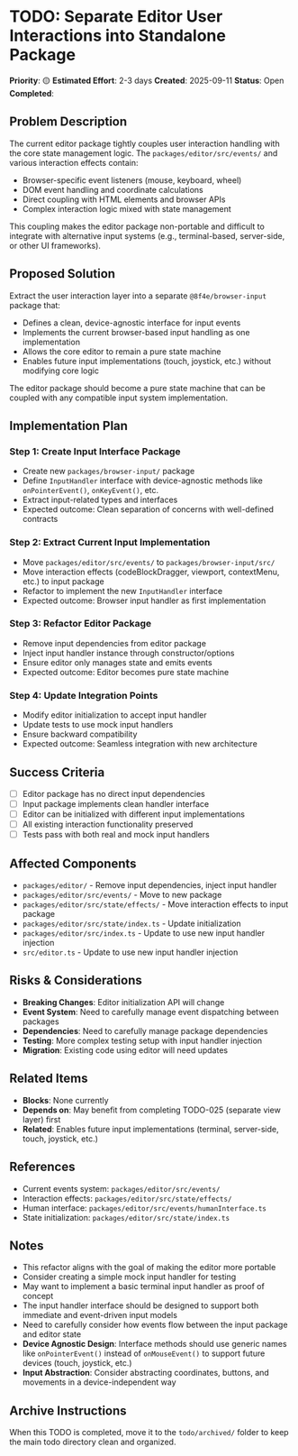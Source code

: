 # TODO: Separate Editor User Interactions into Standalone Package

**Priority**: 🟡
**Estimated Effort**: 2-3 days
**Created**: 2025-09-11
**Status**: Open
**Completed**: 

## Problem Description

The current editor package tightly couples user interaction handling with the core state management logic. The `packages/editor/src/events/` and various interaction effects contain:
- Browser-specific event listeners (mouse, keyboard, wheel)
- DOM event handling and coordinate calculations
- Direct coupling with HTML elements and browser APIs
- Complex interaction logic mixed with state management

This coupling makes the editor package non-portable and difficult to integrate with alternative input systems (e.g., terminal-based, server-side, or other UI frameworks).

## Proposed Solution

Extract the user interaction layer into a separate `@8f4e/browser-input` package that:
- Defines a clean, device-agnostic interface for input events
- Implements the current browser-based input handling as one implementation
- Allows the core editor to remain a pure state machine
- Enables future input implementations (touch, joystick, etc.) without modifying core logic

The editor package should become a pure state machine that can be coupled with any compatible input system implementation.

## Implementation Plan

### Step 1: Create Input Interface Package
- Create new `packages/browser-input/` package
- Define `InputHandler` interface with device-agnostic methods like `onPointerEvent()`, `onKeyEvent()`, etc.
- Extract input-related types and interfaces
- Expected outcome: Clean separation of concerns with well-defined contracts

### Step 2: Extract Current Input Implementation
- Move `packages/editor/src/events/` to `packages/browser-input/src/`
- Move interaction effects (codeBlockDragger, viewport, contextMenu, etc.) to input package
- Refactor to implement the new `InputHandler` interface
- Expected outcome: Browser input handler as first implementation

### Step 3: Refactor Editor Package
- Remove input dependencies from editor package
- Inject input handler instance through constructor/options
- Ensure editor only manages state and emits events
- Expected outcome: Editor becomes pure state machine

### Step 4: Update Integration Points
- Modify editor initialization to accept input handler
- Update tests to use mock input handlers
- Ensure backward compatibility
- Expected outcome: Seamless integration with new architecture

## Success Criteria

- [ ] Editor package has no direct input dependencies
- [ ] Input package implements clean handler interface
- [ ] Editor can be initialized with different input implementations
- [ ] All existing interaction functionality preserved
- [ ] Tests pass with both real and mock input handlers

## Affected Components

- `packages/editor/` - Remove input dependencies, inject input handler
- `packages/editor/src/events/` - Move to new package
- `packages/editor/src/state/effects/` - Move interaction effects to input package
- `packages/editor/src/state/index.ts` - Update initialization
- `packages/editor/src/index.ts` - Update to use new input handler injection
- `src/editor.ts` - Update to use new input handler injection

## Risks & Considerations

- **Breaking Changes**: Editor initialization API will change
- **Event System**: Need to carefully manage event dispatching between packages
- **Dependencies**: Need to carefully manage package dependencies
- **Testing**: More complex testing setup with input handler injection
- **Migration**: Existing code using editor will need updates

## Related Items

- **Blocks**: None currently
- **Depends on**: May benefit from completing TODO-025 (separate view layer) first
- **Related**: Enables future input implementations (terminal, server-side, touch, joystick, etc.)

## References

- Current events system: `packages/editor/src/events/`
- Interaction effects: `packages/editor/src/state/effects/`
- Human interface: `packages/editor/src/events/humanInterface.ts`
- State initialization: `packages/editor/src/state/index.ts`

## Notes

- This refactor aligns with the goal of making the editor more portable
- Consider creating a simple mock input handler for testing
- May want to implement a basic terminal input handler as proof of concept
- The input handler interface should be designed to support both immediate and event-driven input models
- Need to carefully consider how events flow between the input package and editor state
- **Device Agnostic Design**: Interface methods should use generic names like `onPointerEvent()` instead of `onMouseEvent()` to support future devices (touch, joystick, etc.)
- **Input Abstraction**: Consider abstracting coordinates, buttons, and movements in a device-independent way

## Archive Instructions

When this TODO is completed, move it to the `todo/archived/` folder to keep the main todo directory clean and organized. 